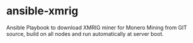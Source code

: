 # ansible-xmrig
Ansible Playbook to download XMRIG miner for Monero Mining from GIT source, build on all nodes and run automatically at server boot.
